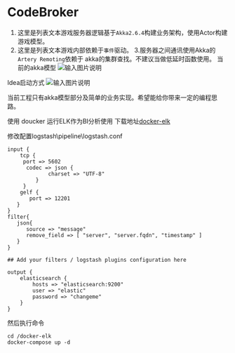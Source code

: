 # CodeBroker

1. 这里是列表文本游戏服务器逻辑基于`Akka2.6.4`构建业务架构，使用Actor构建游戏模型。
2. 这里是列表文本游戏内部依赖于`事件`驱动。
3.服务器之间通讯使用Akka的`Artery Remoting`依赖于 akka的集群查找。不建议当做低延时函数使用。
当前的akka模型
![输入图片说明](https://images.gitee.com/uploads/images/2020/0518/101455_2a7a838c_19059.png "服务器基本结构图-无MQ.png")

Idea启动方式
![输入图片说明](https://images.gitee.com/uploads/images/2020/0518/101654_fc8d2acb_19059.png "微信截图_20200518101606.png")


当前工程只有akka模型部分及简单的业务实现。希望能给你带来一定的编程思路。

使用 doucker 运行ELK作为BI分析使用 下载地址[docker-elk](https://github.com/deviantony/docker-elk)


修改配置logstash\pipeline\logstash.conf


```
input { 
    tcp {
     port => 5602
      codec => json {
             charset => "UTF-8"
         }
     }
    gelf {
       port => 12201
   }
} 
filter{
   json{
      source => "message"
      remove_field => [ "server", "server.fqdn", "timestamp" ]
   }
}

## Add your filters / logstash plugins configuration here

output {
	elasticsearch {
		hosts => "elasticsearch:9200"
		user => "elastic"
		password => "changeme"
	}
}
```
然后执行命令
```
cd /docker-elk
docker-compose up -d
```
    
